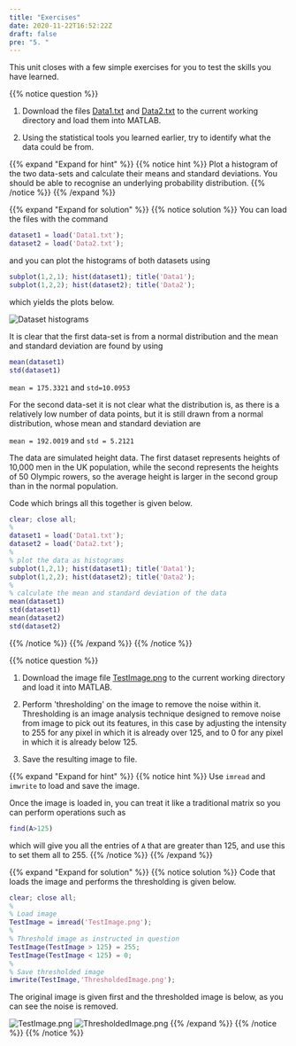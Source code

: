 ```yaml
---
title: "Exercises"
date: 2020-11-22T16:52:22Z
draft: false
pre: "5. "
---
```


This unit closes with a few simple exercises for you to test the skills you have learned.

{{% notice question %}}

1. Download the files [Data1.txt](/ScientificComputingInMatlab/docs/unit_02/Data1.txt) and [Data2.txt](/ScientificComputingInMatlab/docs/unit_02/Data2.txt) to the current working directory and load them into MATLAB. 

2. Using the statistical tools you learned earlier, try to identify what the data could be from.

{{% expand "Expand for hint" %}}
{{% notice hint %}}
Plot a histogram of the two data-sets and calculate their means and standard deviations.
You should be able to recognise an underlying probability distribution.
{{% /notice %}}
{{% /expand %}}

{{% expand "Expand for solution" %}}
{{% notice solution %}}
You can load the files with the command

```matlab
dataset1 = load('Data1.txt');
dataset2 = load('Data2.txt'); 
```

and you can plot the histograms of both datasets using

```matlab
subplot(1,2,1); hist(dataset1); title('Data1');
subplot(1,2,2); hist(dataset2); title('Data2');
```

which yields the plots below.

![Dataset histograms](/ScientificComputingInMatlab/images/unit_02/2_05_1.svg?classes=matlab-screenshot-40)

It is clear that the first data-set is from a normal distribution and the mean and standard deviation are found by using

```matlab
mean(dataset1)
std(dataset1)
```

`mean = 175.3321` and `std=10.0953`

For the second data-set it is not clear what the distribution is, as there is a relatively low number of data points, but it is still drawn from a normal distribution, whose mean and standard deviation are

`mean = 192.0019` and `std = 5.2121`

The data are simulated height data.
The first dataset represents heights of 10,000 men in the UK population, while the second represents the heights of 50 Olympic rowers, so the average height is larger in the second group than in the normal population.

Code which brings all this together is given below.

```matlab
clear; close all;
%
dataset1 = load('Data1.txt');
dataset2 = load('Data2.txt');
%
% plot the data as histograms
subplot(1,2,1); hist(dataset1); title('Data1');
subplot(1,2,2); hist(dataset2); title('Data2');
%
% calculate the mean and standard deviation of the data
mean(dataset1)
std(dataset1) 
mean(dataset2)
std(dataset2)
```

{{% /notice %}}
{{% /expand %}}
{{% /notice %}}


{{% notice question %}}
1. Download the image file [TestImage.png](/ScientificComputingInMatlab/docs/unit_02/TestImage.png) to the current working directory and load it into MATLAB.

2. Perform 'thresholding' on the image to remove the noise within it.
    Thresholding is an image analysis technique designed to remove noise from image to pick out its features, in this case by adjusting the intensity to 255 for any pixel in which it is already over 125, and to 0 for any pixel in which it is already below 125.

3. Save the resulting image to file.

{{% expand "Expand for hint" %}}
{{% notice hint %}}
Use `imread` and `imwrite` to load and save the image.

Once the image is loaded in, you can treat it like a traditional matrix so you can perform operations such as

```matlab
find(A>125)
```

which will give you all the entries of `A` that are greater than 125, and use this to set them all to 255.
{{% /notice %}}
{{% /expand %}}


{{% expand "Expand for solution" %}}
{{% notice solution %}}
Code that loads the image and performs the thresholding is given below.

```matlab
clear; close all;
%
% Load image
TestImage = imread('TestImage.png');
%
% Threshold image as instructed in question
TestImage(TestImage > 125) = 255;
TestImage(TestImage < 125) = 0;
%
% Save thresholded image
imwrite(TestImage,'ThresholdedImage.png');
```

The original image is given first and the thresholded image is below, as you can see the noise is removed. 

![TestImage.png](/ScientificComputingInMatlab/docs/unit_02/TestImage.png)
![ThresholdedImage.png](/ScientificComputingInMatlab/images/unit_02/2_05_ThresholdedImage.png)
{{% /expand %}}
{{% /notice %}}
{{% /notice %}}
